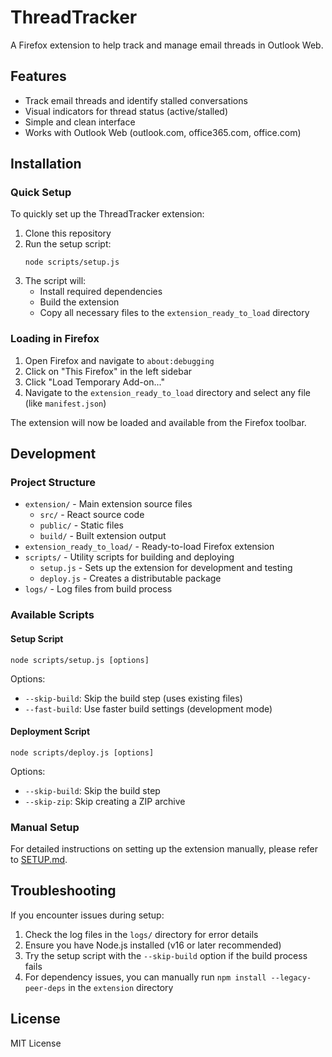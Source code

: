 # ThreadTracker

A Firefox extension to help track and manage email threads in Outlook Web.

## Features

- Track email threads and identify stalled conversations
- Visual indicators for thread status (active/stalled)
- Simple and clean interface
- Works with Outlook Web (outlook.com, office365.com, office.com)

## Installation

### Quick Setup

To quickly set up the ThreadTracker extension:

1. Clone this repository
2. Run the setup script:
   ```
   node scripts/setup.js
   ```
3. The script will:
   - Install required dependencies
   - Build the extension
   - Copy all necessary files to the `extension_ready_to_load` directory

### Loading in Firefox

1. Open Firefox and navigate to `about:debugging`
2. Click on "This Firefox" in the left sidebar
3. Click "Load Temporary Add-on..."
4. Navigate to the `extension_ready_to_load` directory and select any file (like `manifest.json`)

The extension will now be loaded and available from the Firefox toolbar.

## Development

### Project Structure

- `extension/` - Main extension source files
  - `src/` - React source code
  - `public/` - Static files
  - `build/` - Built extension output
- `extension_ready_to_load/` - Ready-to-load Firefox extension
- `scripts/` - Utility scripts for building and deploying
  - `setup.js` - Sets up the extension for development and testing
  - `deploy.js` - Creates a distributable package
- `logs/` - Log files from build process

### Available Scripts

#### Setup Script

```
node scripts/setup.js [options]
```

Options:
- `--skip-build`: Skip the build step (uses existing files)
- `--fast-build`: Use faster build settings (development mode)

#### Deployment Script

```
node scripts/deploy.js [options]
```

Options:
- `--skip-build`: Skip the build step
- `--skip-zip`: Skip creating a ZIP archive

### Manual Setup

For detailed instructions on setting up the extension manually, please refer to [SETUP.md](SETUP.md).

## Troubleshooting

If you encounter issues during setup:

1. Check the log files in the `logs/` directory for error details
2. Ensure you have Node.js installed (v16 or later recommended)
3. Try the setup script with the `--skip-build` option if the build process fails
4. For dependency issues, you can manually run `npm install --legacy-peer-deps` in the `extension` directory

## License

MIT License 